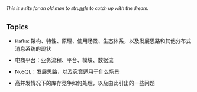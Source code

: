 <style>
body{
	font: 13px/21px "Microsoft YaHei","宋体","Myriad Pro","Lato","Helvetica Neue",Helvetica,Arial,sans-serif;
	font-weight: 400;
	line-height: 21px;
	font-size: 14px;
}
h2,h3,h4 {
	font-weight: bold;
}
h1 {
	margin-top: 20px;
}
li{
	margin-bottom: 10px;
}
</style>
_This is a site for an old man to struggle to catch up with the dream._

## Topics
* Kafka: 架构、特性、原理、使用场景、生态体系，以及发展思路和其他分布式消息系统的现状
* 电商平台：业务流程、平台、模块、数据流
* NoSQL：发展思路，以及究竟适用于什么场景
* 高并发情况下的库存竞争如何处理，以及由此引出的一些问题
